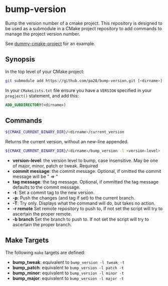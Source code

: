 # bump-version
Bump the version number of a cmake project. This repository is designed to be used as a submodule in a CMake project repository
to add commands to manage the project version number.

See [dummy-cmake-project](https://github.com/pa28/dummy-cmake-project) for
an example.

## Synopsis

In the top level of your CMake project:
```bash
git submodule add https://github.com/pa28/bump-version.git [<dirname>]
```

In your `CMakeLists.txt` file ensure you have a `VERSION` specified in your
`progject()` statement, and add this:
```cmake
ADD_SUBDIRECTORY(<dirname>)
```

## Commands
```bash
${CMAKE_CURRENT_BINARY_DIR}/<dirname>/current_version
```
Returns the current version, without an new-line appended.

```bash
${CMAKE_CURRENT_BINARY_DIR}/<dirname>/bump_version -l <version-level> [-m "commit message"] [-M "tag message"] [-t] [-p] [-T] [-r remote] [-b branch]
```
 * **version-level**: the version level to bump, case insensitive.
  May be one of major, minor, patch or tweak. Required
 * **commit message**: the commit message. Optional, if omitted the commit
 message will be "<current-version> => <new-version> <version-level>"
 * **tag message**: the tag message. Optional, if ommitted the tag message
 defaults to the commit message.
 * **-t**: Set a commit tag to the new version.
 * **-p**: Push the changes (and tag if set) to the current branch.
 * **-T**: Try only. Displays what the command will do, but takes no action.
 * **-r remote** Set remote repository to push to, If not set the script will try to ascertain the proper remote.
 * **-b branch** Set the branch to push to. If not set the script will try to ascertain the proper branch.

## Make Targets

The following `make` targets are defined:
 * **bump_tweak**: equivalent to `bump_version -l tweak -t`
 * **bump_patch**: equivalent to `bump_version -l patch -t`
 * **bump_minor**: equivalent to `bump_version -l minor -t`
 * **bump_major**: equivalent to `bump_version -l major -t` 
